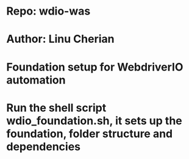 # Repo: wdio-was
# Author: Linu Cherian
# Foundation setup for WebdriverIO automation
# Run the shell script wdio_foundation.sh, it sets up the foundation, folder structure and dependencies 
